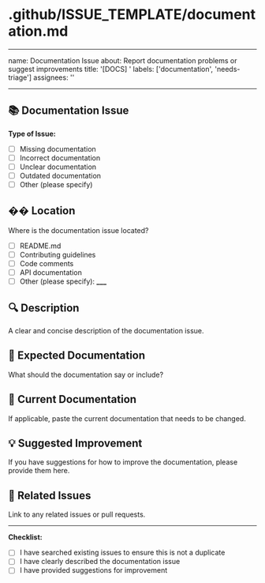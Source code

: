 # .github/ISSUE_TEMPLATE/documentation.md

---

name: Documentation Issue
about: Report documentation problems or suggest improvements
title: '[DOCS] '
labels: ['documentation', 'needs-triage']
assignees: ''

---

## 📚 Documentation Issue

**Type of Issue:**

- [ ] Missing documentation
- [ ] Incorrect documentation
- [ ] Unclear documentation
- [ ] Outdated documentation
- [ ] Other (please specify)

## �� Location

Where is the documentation issue located?

- [ ] README.md
- [ ] Contributing guidelines
- [ ] Code comments
- [ ] API documentation
- [ ] Other (please specify): ****\_\_\_****

## 🔍 Description

A clear and concise description of the documentation issue.

## 🎯 Expected Documentation

What should the documentation say or include?

## 📝 Current Documentation

If applicable, paste the current documentation that needs to be changed.

## 💡 Suggested Improvement

If you have suggestions for how to improve the documentation, please provide them here.

## 🔗 Related Issues

Link to any related issues or pull requests.

---

**Checklist:**

- [ ] I have searched existing issues to ensure this is not a duplicate
- [ ] I have clearly described the documentation issue
- [ ] I have provided suggestions for improvement
